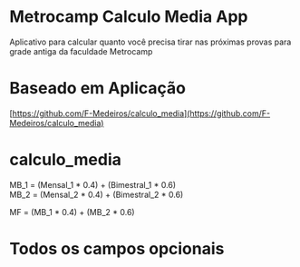 # Metrocamp Calculo Media App
Aplicativo para calcular quanto você precisa tirar nas próximas provas para grade antiga da faculdade Metrocamp


# Baseado em Aplicação
[https://github.com/F-Medeiros/calculo_media](https://github.com/F-Medeiros/calculo_media)

# calculo_media

MB_1 = (Mensal_1 * 0.4) + (Bimestral_1 * 0.6)  
MB_2 = (Mensal_2 * 0.4) + (Bimestral_2 * 0.6)  

MF = (MB_1 * 0.4) + (MB_2 * 0.6)  

# Todos  os campos opcionais
